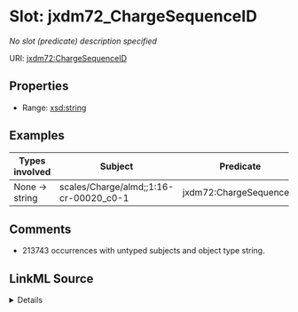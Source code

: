 

# Slot: jxdm72_ChargeSequenceID


_No slot (predicate) description specified_





URI: [jxdm72:ChargeSequenceID](http://release.niem.gov/niem/domains/jxdm/7.2/#ChargeSequenceID)



<!-- no inheritance hierarchy -->








## Properties

* Range: [xsd:string](http://www.w3.org/2001/XMLSchema#string)






## Examples

| Types involved | Subject | Predicate | Object |
| --- | --- | --- | --- |
| None → string | scales/Charge/almd;;1:16-cr-00020_c0-1 | jxdm72:ChargeSequenceID | 1 |


## Comments

* 213743 occurrences with untyped subjects and object type string.



## LinkML Source

<details>

```yaml
name: jxdm72_ChargeSequenceID
description: No slot (predicate) description specified
comments:
- 213743 occurrences with untyped subjects and object type string.
examples:
- description: None → string
  object:
    example_object: '1'
    example_object_type: string
    example_predicate: jxdm72:ChargeSequenceID
    example_subject: scales/Charge/almd;;1:16-cr-00020_c0-1
    example_subject_type: None
from_schema: scales-kg-new
rank: 1000
slot_uri: jxdm72:ChargeSequenceID
alias: jxdm72_ChargeSequenceID
range: string

```
</details>